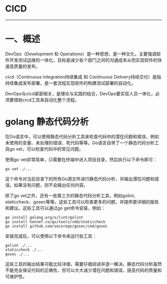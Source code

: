 # CICD
---

# 一、概述
DevOps（Development 和 Operations）是一种思想，是一种文化，主要强调软件开发测试运维的一体化，目标是减少各个部门之间的沟通成本从而实现软件的快速高质量的发布。

cicd（Continuous Integration持续集成 和 Continuous Delivery持续交付）是指持续集成发布部署，是一套流程实现软件的构建测试部署的自动化。

DevOps与cicd紧密相关，是理论与实践的结合，DevOps要实现人员一体化，必须要借助cicd工具来自动化整个流程。

# golang 静态代码分析
在Go语言中，可以使用静态代码分析工具来检查代码中的潜在问题和错误，例如未使用的变量、未处理的错误、死代码等等。Go语言自带了一个静态代码分析工具go vet，可以检查代码中的常见问题。

使用go vet非常简单，只需要在终端中进入项目目录，然后执行以下命令即可：
```
go vet ./...
```

这个命令对当前目录下的所有Go源文件进行静态代码分析，并输出潜在问题和错误。如果没有问题，则不会输出任何内容。

除了go vet之外，还有一些第三方的静态代码分析工具，例如golint、staticcheck、gosec等等。这些工具可以检查更多的问题，并提供更详细的报告和建议。这些工具可以通过go get命令安装，例如：
```
go install golang.org/x/lint/golint
go install honnef.co/go/tools/cmd/staticcheck
go install github.com/securego/gosec/cmd/gosec
```

安装完成后，可以使用以下命令来运行些工具：
```
golint ./...
staticcheck ./...
gosec ./...
```

这些工具的输出结果可能比较详细，需要仔细阅读并逐一解决。静态代码分析虽然不能完全保证代码的正确性，但可以大大减少潜在问题和错误，提高代码的质量和可维护性。